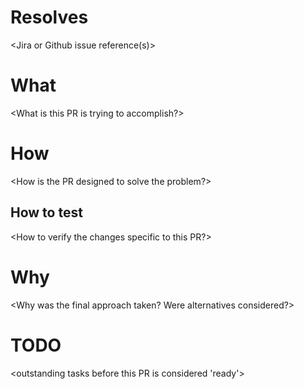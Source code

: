# Resolves

<Jira or Github issue reference(s)>

# What

<What is this PR is trying to accomplish?>

# How

<How is the PR designed to solve the problem?>

## How to test

<How to verify the changes specific to this PR?>

# Why

<Why was the final approach taken? Were alternatives considered?>

# TODO

<outstanding tasks before this PR is considered 'ready'>